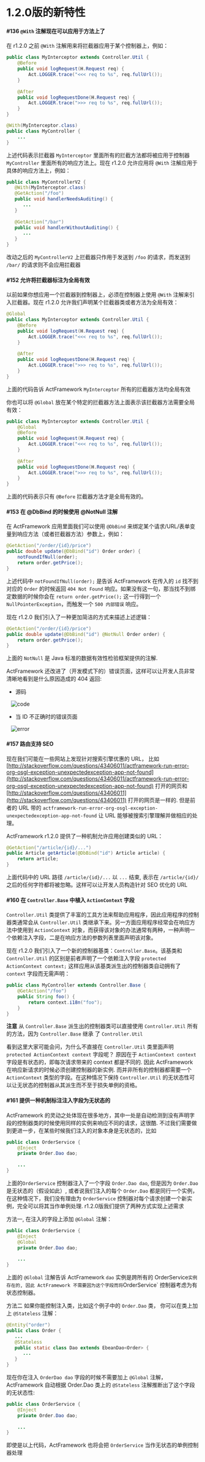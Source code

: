 # 1.2.0版的新特性

<a id="i136"></a>
#### #136 `@With` 注解现在可以应用于方法上了

在 r1.2.0 之前 `@With` 注解用来将拦截器应用于某个控制器上，例如：

```java
public class MyInterceptor extends Controller.Util {
    @Before
    public void logRequest(H.Request req) {
        Act.LOGGER.trace("<<< req to %s", req.fullUrl());
    }
    
    @After
    public void logRequestDone(H.Request req) {
        Act.LOGGER.trace(">>> req to %s", req.fullUrl());
    }
}
```

```java
@With(MyInterceptor.class)
public class MyController {
    ...
}
```

上述代码表示拦截器 `MyInterceptor` 里面所有的拦截方法都将被应用于控制器 `MyController` 里面所有的响应方法上。现在 r1.2.0 允许应用将 `@With` 注解应用于具体的响应方法上，例如：

```java
public class MyControllerV2 {
   @With(MyInterceptor.class)
   @GetAction("/foo")
   public void handlerNeedsAuditing() {
      ...
   }
   
   @GetAction("/bar")
   public void handlerWithoutAuditing() {
      ...
   }
}
```

改动之后的 `MyControllerV2` 上拦截器只作用于发送到 `/foo` 的请求，而发送到 `/bar/` 的请求则不会应用拦截器

<a id="i152"></a>
#### #152 允许将拦截器标注为全局有效

以前如果你想应用一个拦截器到控制器上，必须在控制器上使用 `@With` 注解来引入拦截器。现在 r1.2.0 允许我们声明某个拦截器类或者方法为全局有效：

```java
@Global 
public class MyInterceptor extends Controller.Util {
    @Before
    public void logRequest(H.Request req) {
        Act.LOGGER.trace("<<< req to %s", req.fullUrl());
    }
    
    @After
    public void logRequestDone(H.Request req) {
        Act.LOGGER.trace(">>> req to %s", req.fullUrl());
    }
}
```

上面的代码告诉 ActFramework `MyInterceptor` 所有的拦截器方法均全局有效

你也可以将 `@Global` 放在某个特定的拦截器方法上面表示该拦截器方法需要全局有效：

```java
public class MyInterceptor extends Controller.Util {
    @Global
    @Before
    public void logRequest(H.Request req) {
        Act.LOGGER.trace("<<< req to %s", req.fullUrl());
    }
    
    @After
    public void logRequestDone(H.Request req) {
        Act.LOGGER.trace(">>> req to %s", req.fullUrl());
    }
}
```

上面的代码表示只有 `@Before` 拦截器方法才是全局有效的。

<a id='i153'></a>
#### #153 在 @DbBind 的时候使用 @NotNull 注解

在 ActFramework 应用里面我们可以使用 `@DbBind` 来绑定某个请求/URL/表单变量到响应方法（或者拦截器方法）参数上，例如：

```java
@GetAction("/order/{id}/price")
public double update(@DbBind("id") Order order) {
    notFoundIfNull(order);
    return order.getPrice();
}
```

上述代码中 `notFoundIfNull(order);` 是告诉 ActFramework 在传入的 `id` 找不到对应的 `Order` 的时候返回 `404 Not Found` 响应。如果没有这一句，那当找不到绑定数据的时候你会在 `return order.getPrice();` 这一行得到一个 `NullPointerException`，而触发一个 `500 内部错误` 响应。 

现在 r1.2.0 我们引入了一种更加简洁的方式来描述上述逻辑：

```java
@GetAction("/order/{id}/price")
public double update(@DbBind("id") @NotNull Order order) {
    return order.getPrice();
}
```

上面的 `NotNull` 是 Java 标准的数据有效性检验框架提供的注解.

ActFramework 还改进了（开发模式下的）错误页面，这样可以让开发人员非常清晰地看到是什么原因造成的 404 返回:

* 源码

    ![code](http://i.imgur.com/qV3y89l.png)
    
* 当 ID 不正确时的错误页面

    ![error](http://i.imgur.com/RK3dPwx.png)

<a id='i157'></a>
#### #157 路由支持 SEO

现在我们可能在一些网站上发现针对搜索引擎优惠的 URL， 比如 [http://stackoverflow.com/questions/43406011/actframework-run-error-org-osgl-exception-unexpectedexception-app-not-found](http://stackoverflow.com/questions/43406011/actframework-run-error-org-osgl-exception-unexpectedexception-app-not-found) 打开的网页和 [http://stackoverflow.com/questions/43406011](http://stackoverflow.com/questions/43406011) 打开的网页是一样的. 但是前者的 URL 带的 `actframework-run-error-org-osgl-exception-unexpectedexception-app-not-found` 让 URL 能够被搜索引擎理解并做相应的处理。

ActFramework r1.2.0 提供了一种机制允许应用创建类似的 URL：

```java
@GetAction("/article/{id}/...")
public Article getArticle(@DbBind("id") Article article) {
    return article;
}
```

上面代码中的 URL 路径 `/article/{id}/...` 以 `...` 结束, 表示在 `/article/{id}/` 之后的任何字符都将被忽略。这样可以让开发人员构造针对 SEO 优化的 URL

<a id="i160"></a>
#### #160 在 `Controller.Base` 中植入 `ActionContext` 字段

`Controller.Util` 类提供了丰富的工具方法来帮助应用程序，因此应用程序的控制器类通常会从 `Controller.Util` 类继承下来。另一方面应用程序经常会在响应方法中使用到 `ActionContext` 对象，而获得该对象的办法通常有两种，一种声明一个依赖注入字段，二是在响应方法的参数列表里面声明该对象。

现在 r1.2.0 我们引入了一个新的控制器基类：`Controller.Base`。该基类和 `Controller.Util` 的区别是前者声明了一个依赖注入字段 `protected ActionContext context;` 这样应用从该基类派生出的控制器类自动拥有了 `context` 字段而无需声明：

```java
public class MyController extends Controller.Base {
    @GetAction("/foo")
    public String foo() {
        return context.i18n("foo");
    }
}
```

**注意** 从 `Controller.Base` 派生出的控制器类可以直接使用 `Controller.Util` 所有的方法，因为 `Controller.Base` 继承 了 `Controller.Util`

看到这里大家可能会问，为什么不直接在 `Controller.Util` 类里面声明 `protected ActionContext context` 字段呢？ 原因在于 `ActionContext context` 字段是有状态的，即每次请求带来的 context 都是不同的. 因此 ActFramework 在响应新请求的时候必须创建控制器的新实例. 而并非所有的控制器都需要一个 `ActionContext` 类型的字段。在这种情况下保持 `Controller.Util` 的无状态性可以让无状态的控制器从其派生而不至于损失单例的资格。

<a id="i161"></a>
#### #161 提供一种机制标注注入字段为无状态的

ActFramework 的灵动之处体现在很多地方，其中一处是自动检测到没有声明字段的控制器类的时候使用同样的实例来响应不同的请求，这很酷. 不过我们需要做到更进一步，在某些时候我们注入的对象本身是无状态的，比如

```java
public class OrderService {
    @Inject
    private Order.Dao dao;
    
    ...
}
```

上面的`OrderService` 控制器注入了一个字段 `Order.Dao dao`, 但是因为 `Order.Dao` 是无状态的（假设如此）, 或者说我们注入的每个 `Order.Dao` 都是同行一个实例，在这种情况下，我们没有理由为 `OrderService` 控制器对每个请求创建一个新实例，完全可以将其当作单例处理. r1.2.0版我们提供了两种方式实现上述需求

方法一, 在注入的字段上添加 `@Global` 注解：

```java
public class OrderService {
    @Inject
    @Global
    private Order.Dao dao;
    
    ...
}
```

上面的 `@Global` 注解告诉 ActFramework `dao` 实例是跨所有的 OrderService` 实例存在的, 因此 ActFramework 不需要因为这个字段而将 `OrderService` 控制器考虑为有状态控制器。

方法二 如果你能控制注入类，比如这个例子中的 `Order.Dao` 类， 你可以在类上加上 `@Stateless` 注解：

```java
@Entity("order")
public class Order {
   ...
   @Stateless
   public static class Dao extends EbeanDao<Order> {
      ...
   }
}
```

现在你在注入 `OrderDao dao` 字段的时候不需要加上 `@Global` 注解，ActFramework 自动根据 Order.Dao 类上的 `@Stateless` 注解推断出了这个字段的无状态性:

```java
public class OrderService {
    @Inject
    private Order.Dao dao;
    
    ...
}
```

即使是以上代码，ActFramework 也将会把 `OrderService` 当作无状态的单例控制器处理
